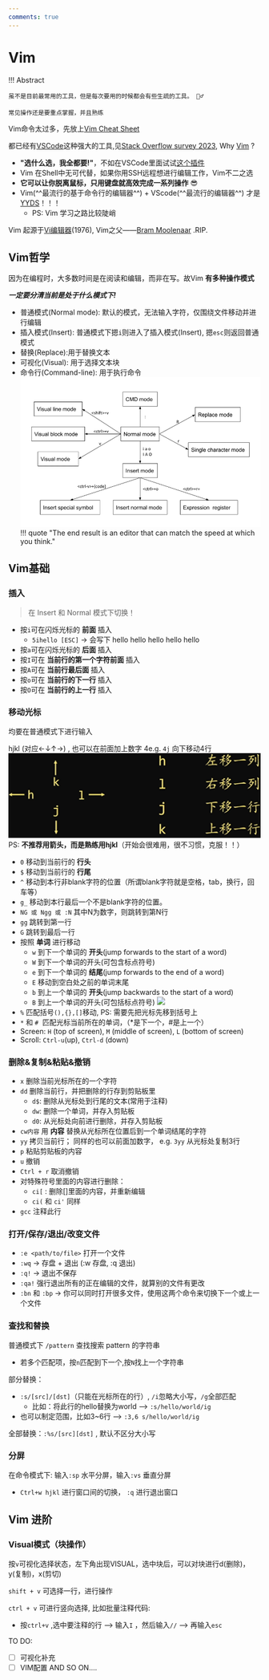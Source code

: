 ```yaml
---
comments: true
---
```


# Vim

!!! Abstract 

    虽不是目前最常用的工具，但是每次要用的时候都会有些生疏的工具。 🤦‍♂️
    
    常见操作还是要重点掌握，并且熟练

Vim命令太过多，先放上[Vim Cheat Sheet](https://vim.rtorr.com/)

都已经有[VSCode](https://code.visualstudio.com/)这种强大的工具,见[Stack Overflow survey 2023](https://survey.stackoverflow.co/2023/#most-popular-technologies-tools-tech:~:text=86%2C544%20responses-,Visual%20Studio%20Code,-73.71%25), Why [Vim](https://www.vim.org/) ? 

-  **"选什么选，我全都要!"**，不如在VSCode里面试试[这个插件](https://marketplace.visualstudio.com/items?itemName=vscodevim.vim)
- Vim 在Shell中无可代替，如果你用SSH远程想进行编辑工作，Vim不二之选
- **它可以让你脱离鼠标，只用键盘就高效完成一系列操作** 😎
- Vim(^^最流行的基于命令行的编辑器^^) + VScode(^^最流行的编辑器^^) 才是[YYDS](https://en.wiktionary.org/wiki/yyds#:~:text=Pinyin%20initial%20of%20%E6%B0%B8%E9%81%A0%E7%9A%84%E7%A5%9E%20(literally%20%E2%80%9Calways%20(being)%20the%20best%E2%80%9D).)！！！
    * PS: Vim 学习之路比较陡峭

Vim 起源于[Vi编辑器](https://en.wikipedia.org/wiki/Vi_(text_editor))(1976), Vim之父——[Bram Moolenaar](https://en.wikipedia.org/wiki/Bram_Moolenaar) .RIP.
## Vim哲学

因为在编程时，大多数时间是在阅读和编辑，而非在写。故Vim **有多种操作模式**

***一定要分清当前是处于什么模式下!***

- 普通模式(Normal mode): 默认的模式，无法输入字符，仅围绕文件移动并进行编辑
- 插入模式(Insert): 普通模式下摁`i`则进入了插入模式(Insert), 摁`esc`则返回普通模式
- 替换(Replace):用于替换文本
- 可视化(Visual): 用于选择文本块
- 命令行(Command-line): 用于执行命令
![Vim模式转换](./assets/1j5qd2rcvkpivob871wm.png)
!!! quote "The end result is an editor that can match the speed at which you think."

## Vim基础

### 插入
> 在 Insert 和 Normal 模式下切换！

- 按`i`可在闪烁光标的 **前面** 插入
    * `5ihello [ESC]` → 会写下 hello hello hello hello hello 
- 按`a`可在闪烁光标的 **后面** 插入
- 按`I`可在 **当前行的第一个字符前面** 插入
- 按`A`可在 **当前行最后面** 插入
- 按`o`可在 **当前行的下一行** 插入
- 按`O`可在 **当前行的上一行** 插入

### 移动光标
均要在普通模式下进行输入

hjkl (对应←↓↑→)  , 也可以在前面加上数字 4e.g. `4j` 向下移动4行
    ![hjkl](./assets/Snipaste_2023-12-27_16-18-08.jpg)
PS: **不推荐用箭头，而是熟练用hjkl**（开始会很难用，很不习惯，克服！！）

- `0` 移动到当前行的 **行头**
- `$` 移动到当前行的 **行尾**
- `^` 移动到本行非blank字符的位置（所谓blank字符就是空格，tab，换行，回车等）
- `g_` 移动到本行最后一个不是blank字符的位置。
- `NG 或 Ngg 或 :N` 其中N为数字，则跳转到第N行
- `gg` 跳转到第一行
- `G`  跳转到最后一行
- 按照 **单词** 进行移动
    * `w` 到下一个单词的 **开头**(jump forwards to the start of a word) 
    * `W` 到下一个单词的开头(可包含标点符号)
    * `e` 到下一个单词的 **结尾**(jump forwards to the end of a word)
    * `E` 移动到空白处之前的单词末尾
    * `b` 到上一个单词的 **开头**(jump backwards to the start of a word)
    * `B` 到上一个单词的开头(可包括标点符号)
![](https://www.notion.so/image/https%3A%2F%2Fs3-us-west-2.amazonaws.com%2Fsecure.notion-static.com%2F992bd57b-ff1a-4d43-b864-ce4067688dee%2FUntitled.png?table=block&id=c8a080ac-b9fc-4c3e-b780-2d89a653a1f6&spaceId=33208e54-ac5f-445e-8656-169c9506eefb&width=1810&userId=52c1fc70-e6d8-4217-beb4-1f25dd46f875&cache=v2)
- `%` 匹配括号`(),{},[]`移动, PS: 需要先把光标先移到括号上
- `*` 和 `#`  匹配光标当前所在的单词，（*是下一个，#是上一个）
- Screen: `H` (top of screen), `M` (middle of screen), `L` (bottom of screen)
- Scroll: `Ctrl-u`(up), `Ctrl-d` (down)

### 删除&复制&粘贴&撤销
- `x`  删除当前光标所在的一个字符
- `dd` 删除当前行，并把删除的行存到剪贴板里
    * `d$`: 删除从光标处到行尾的文本(常用于注释)
    * `dw`: 删除一个单词，并存入剪贴板
    * `d0`: 从光标处向前进行删除，并存入剪贴板
- `cw内容` 用 **内容** 替换从光标所在位置后到一个单词结尾的字符
- `yy` 拷贝当前行； 同样的也可以前面加数字， e.g. `3yy` 从光标处复制3行
- `p`  粘贴剪贴板的内容
- `u`  撤销
- `Ctrl + r` 取消撤销
- 对特殊符号里面的内容进行删除：
    * `ci[`  : 删除[]里面的内容，并重新编辑
    * `ci(` 和 `ci'` 同样
- `gcc` 注释此行


### 打开/保存/退出/改变文件
- `:e <path/to/file>` 打开一个文件
- `:wq` → 存盘 + 退出 (:w 存盘, :q 退出)
- `:q!` → 退出不保存 
- `:qa!` 强行退出所有的正在编辑的文件，就算别的文件有更改
- `:bn` 和 `:bp` → 你可以同时打开很多文件，使用这两个命令来切换下一个或上一个文件


### 查找和替换
普通模式下 `/pattern` 查找搜索 pattern 的字符串

- 若多个匹配项，按`n`匹配到下一个,按`N`找上一个字符串

部分替换：

- `:s/[src]/[dst]`（只能在光标所在的行）, `/i`忽略大小写，`/g`全部匹配
    * 比如：将此行的hello替换为world --> `:s/hello/world/ig`
- 也可以制定范围，比如3~6行 --> `:3,6 s/hello/world/ig`

全部替换：`:%s/[src][dst]` , 默认不区分大小写

### 分屏

在命令模式下: 输入`:sp` 水平分屏，输入`:vs` 垂直分屏

- `Ctrl+w hjkl` 进行窗口间的切换， `:q` 进行退出窗口


## Vim 进阶
### Visual模式（块操作）
按`v`可视化选择状态，左下角出现VISUAL，选中块后，可以对块进行d(删除)，y(复制)，x(剪切)

`shift + v` 可选择一行，进行操作

`ctrl + v` 可进行竖向选择, 比如批量注释代码:

- 按`ctrl+v` ,选中要注释的行 --> 输入`I` ，然后输入`//` --> 再输入`esc`

TO DO:

- [ ] 可视化补充
- [ ] VIM配置 AND SO ON....